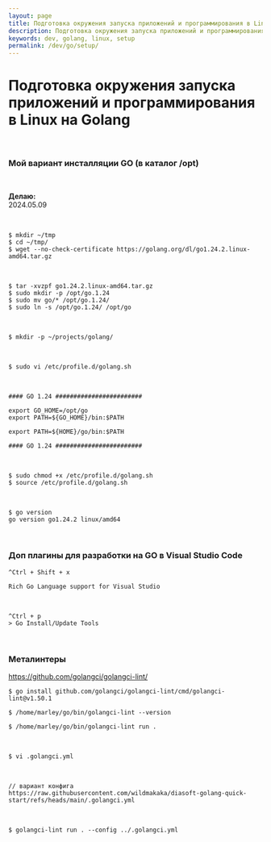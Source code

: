 ```yaml
---
layout: page
title: Подготовка окружения запуска приложений и программирования в Linux на Golang
description: Подготовка окружения запуска приложений и программирования в Linux на Golang
keywords: dev, golang, linux, setup
permalink: /dev/go/setup/
---
```


# Подготовка окружения запуска приложений и программирования в Linux на Golang

<br/>

### Мой вариант инсталляции GO (в каталог /opt)

<br/>

**Делаю:**  
2024.05.09

<br/>

```
$ mkdir ~/tmp
$ cd ~/tmp/
$ wget --no-check-certificate https://golang.org/dl/go1.24.2.linux-amd64.tar.gz
```

<br/>

```
$ tar -xvzpf go1.24.2.linux-amd64.tar.gz
$ sudo mkdir -p /opt/go.1.24
$ sudo mv go/* /opt/go.1.24/
$ sudo ln -s /opt/go.1.24/ /opt/go
```

<br/>

```
$ mkdir -p ~/projects/golang/
```

<br/>

```
$ sudo vi /etc/profile.d/golang.sh
```

<br/>

```
#### GO 1.24 ########################

export GO_HOME=/opt/go
export PATH=${GO_HOME}/bin:$PATH

export PATH=${HOME}/go/bin:$PATH

#### GO 1.24 ########################
```

<br/>

```
$ sudo chmod +x /etc/profile.d/golang.sh
$ source /etc/profile.d/golang.sh
```

<br/>

```
$ go version
go version go1.24.2 linux/amd64
```

<br/>

### Доп плагины для разработки на GO в Visual Studio Code

```
^Ctrl + Shift + x

Rich Go Language support for Visual Studio
```

<br/>

```
^Ctrl + p
> Go Install/Update Tools
```

<br/>

### Металинтеры

https://github.com/golangci/golangci-lint/

```
$ go install github.com/golangci/golangci-lint/cmd/golangci-lint@v1.50.1

$ /home/marley/go/bin/golangci-lint --version

$ /home/marley/go/bin/golangci-lint run .
```

<br/>

```
$ vi .golangci.yml
```

<br/>

```
// вариант конфига
https://raw.githubusercontent.com/wildmakaka/diasoft-golang-quick-start/refs/heads/main/.golangci.yml
```

<br/>

```
$ golangci-lint run . --config ../.golangci.yml
```
